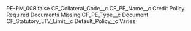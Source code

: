 <?xml version="1.0" encoding="UTF-8"?>
<CustomMetadata xmlns="http://soap.sforce.com/2006/04/metadata" xmlns:xsi="http://www.w3.org/2001/XMLSchema-instance" xmlns:xsd="http://www.w3.org/2001/XMLSchema">
    <label>PE-PM_008</label>
    <protected>false</protected>
    <values>
        <field>CF_Collateral_Code__c</field>
        <value xsi:nil="true"/>
    </values>
    <values>
        <field>CF_PE_Name__c</field>
        <value xsi:type="xsd:string">Credit Policy Required Documents Missing</value>
    </values>
    <values>
        <field>CF_PE_Type__c</field>
        <value xsi:type="xsd:string">Document</value>
    </values>
    <values>
        <field>CF_Statutory_LTV_Limit__c</field>
        <value xsi:nil="true"/>
    </values>
    <values>
        <field>Default_Policy__c</field>
        <value xsi:type="xsd:string">Varies</value>
    </values>
</CustomMetadata>
